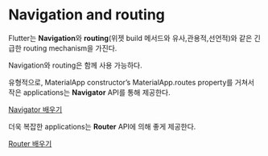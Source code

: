 # Navigation and routing  

Flutter는 **Navigation**와 **routing**(위젯 build 메서드와 유사,관용적,선언적)와 같은 긴급한 routing mechanism을 가진다.  

Navigation와 routing은 함께 사용 가능하다.  

유형적으로, MaterialApp constructor’s MaterialApp.routes property를 거쳐서 작은 applications는 **Navigator** API를 통해 제공한다.  

[Navigator 배우기](https://docs.flutter.dev/cookbook/navigation)  

더욱 복잡한 applications는 **Router** API에 의해 좋게 제공한다.  

[Router 배우기](https://api.flutter.dev/flutter/widgets/Router-class.html)